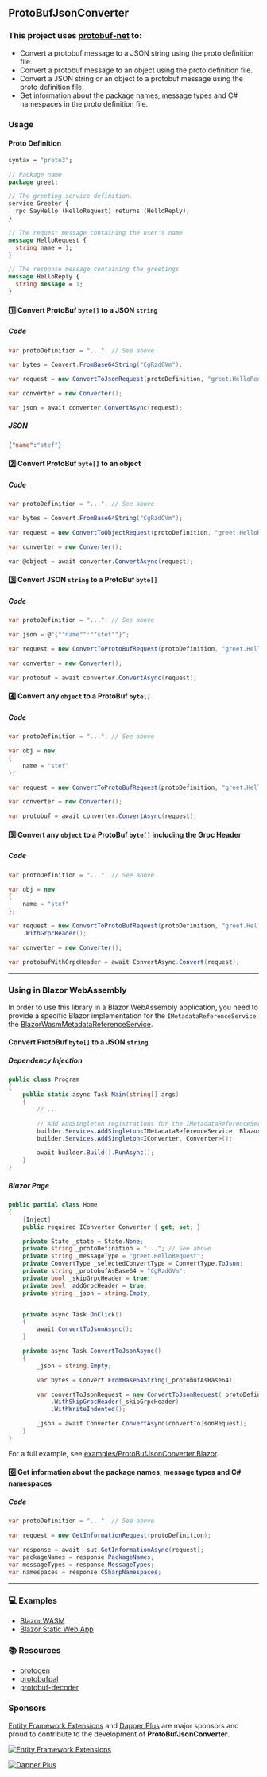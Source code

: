 ## ProtoBufJsonConverter

### This project uses [protobuf-net](https://github.com/protobuf-net/protobuf-net) to:
- Convert a protobuf message to a JSON string using the proto definition file.
- Convert a protobuf message to an object using the proto definition file.
- Convert a JSON string or an object to a protobuf message using the proto definition file.
- Get information about the package names, message types and C# namespaces in the proto definition file.

### Usage

#### Proto Definition
``` proto
syntax = "proto3";

// Package name
package greet;

// The greeting service definition.
service Greeter {
  rpc SayHello (HelloRequest) returns (HelloReply);
}

// The request message containing the user's name.
message HelloRequest {
  string name = 1;
}

// The response message containing the greetings
message HelloReply {
  string message = 1;
}
```

#### :one: Convert ProtoBuf `byte[]` to a JSON `string`

##### Code
``` csharp
var protoDefinition = "...". // See above

var bytes = Convert.FromBase64String("CgRzdGVm");

var request = new ConvertToJsonRequest(protoDefinition, "greet.HelloRequest", bytes);

var converter = new Converter();

var json = await converter.ConvertAsync(request);
```

##### JSON
``` json
{"name":"stef"}
```

#### :two: Convert ProtoBuf `byte[]` to an object

##### Code
``` csharp
var protoDefinition = "...". // See above

var bytes = Convert.FromBase64String("CgRzdGVm");

var request = new ConvertToObjectRequest(protoDefinition, "greet.HelloRequest", bytes);

var converter = new Converter();

var @object = await converter.ConvertAsync(request);
```

#### :three: Convert JSON `string` to a ProtoBuf `byte[]`
##### Code
``` csharp
var protoDefinition = "...". // See above

var json = @"{""name"":""stef""}";

var request = new ConvertToProtoBufRequest(protoDefinition, "greet.HelloRequest", json);

var converter = new Converter();

var protobuf = await converter.ConvertAsync(request);
```

#### :four: Convert any `object` to a ProtoBuf `byte[]`
##### Code
``` csharp
var protoDefinition = "...". // See above

var obj = new
{
    name = "stef"
};

var request = new ConvertToProtoBufRequest(protoDefinition, "greet.HelloRequest", obj);

var converter = new Converter();

var protobuf = await converter.ConvertAsync(request);
```

#### :five: Convert any `object` to a ProtoBuf `byte[]` including the Grpc Header
##### Code
``` csharp
var protoDefinition = "...". // See above

var obj = new
{
    name = "stef"
};

var request = new ConvertToProtoBufRequest(protoDefinition, "greet.HelloRequest", obj)
    .WithGrpcHeader();

var converter = new Converter();

var protobufWithGrpcHeader = await ConvertAsync.Convert(request);
```

---

### Using in Blazor WebAssembly
In order to use this library in a Blazor WebAssembly application, you need to provide a specific Blazor implementation for the `IMetadataReferenceService`, the [BlazorWasmMetadataReferenceService](https://github.com/StefH/ProtoBufJsonConverter/blob/main/examples/ProtoBufJsonConverter.Blazor/BlazorWasmMetadataReferenceService.cs).


#### Convert ProtoBuf `byte[]` to a JSON `string`

##### Dependency Injection
``` csharp
public class Program
{
    public static async Task Main(string[] args)
    {
        // ...

        // Add AddSingleton registrations for the IMetadataReferenceService and IConverter
        builder.Services.AddSingleton<IMetadataReferenceService, BlazorWasmMetadataReferenceService>();
        builder.Services.AddSingleton<IConverter, Converter>();

        await builder.Build().RunAsync();
    }
}
```

##### Blazor Page
``` csharp
public partial class Home
{
    [Inject]
    public required IConverter Converter { get; set; }

    private State _state = State.None;
    private string _protoDefinition = "..."; // See above
    private string _messageType = "greet.HelloRequest";
    private ConvertType _selectedConvertType = ConvertType.ToJson;
    private string _protobufAsBase64 = "CgRzdGVm";
    private bool _skipGrpcHeader = true;
    private bool _addGrpcHeader = true;
    private string _json = string.Empty;


    private async Task OnClick()
    {
        await ConvertToJsonAsync();
    }

    private async Task ConvertToJsonAsync()
    {
        _json = string.Empty;

        var bytes = Convert.FromBase64String(_protobufAsBase64);

        var convertToJsonRequest = new ConvertToJsonRequest(_protoDefinition, _messageType, bytes)
            .WithSkipGrpcHeader(_skipGrpcHeader)
            .WithWriteIndented();

        _json = await Converter.ConvertAsync(convertToJsonRequest);
    }
}
```

For a full example, see [examples/ProtoBufJsonConverter.Blazor](https://github.com/StefH/ProtoBufJsonConverter/tree/main/examples/ProtoBufJsonConverter.Blazor).

#### :six: Get information about the package names, message types and C# namespaces
##### Code
``` csharp
var protoDefinition = "...". // See above

var request = new GetInformationRequest(protoDefinition);

var response = await _sut.GetInformationAsync(request);
var packageNames = response.PackageNames;
var messageTypes = response.MessageTypes;
var namespaces = response.CSharpNamespaces;
```

---

### :computer: Examples
- [Blazor WASM](https://protobuf.heyenrath.nl)
- [Blazor Static Web App](https://zealous-desert-029b2f003.4.azurestaticapps.net/)


### :books: Resources
- [protogen](https://protogen.marcgravell.com)
- [protobufpal](https://www.protobufpal.com)
- [protobuf-decoder](https://protobuf-decoder.netlify.app)


### Sponsors

[Entity Framework Extensions](https://entityframework-extensions.net/?utm_source=StefH) and [Dapper Plus](https://dapper-plus.net/?utm_source=StefH) are major sponsors and proud to contribute to the development of **ProtoBufJsonConverter**.

[![Entity Framework Extensions](https://raw.githubusercontent.com/StefH/resources/main/sponsor/entity-framework-extensions-sponsor.png)](https://entityframework-extensions.net/bulk-insert?utm_source=StefH)

[![Dapper Plus](https://raw.githubusercontent.com/StefH/resources/main/sponsor/dapper-plus-sponsor.png)](https://dapper-plus.net/bulk-insert?utm_source=StefH)
